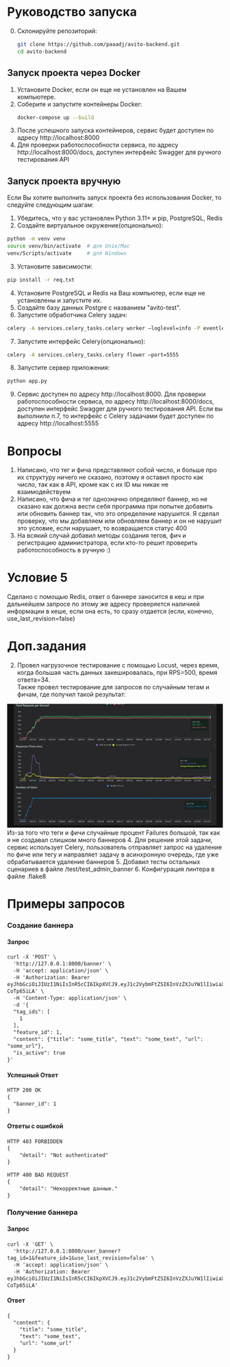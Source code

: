 # Руководство запуска
0. Склонируйте репозиторий:
    ```bash
    git clone https://github.com/paaadj/avito-backend.git
    cd avito-backend
    ```
## Запуск проекта через Docker
1. Установите Docker, если он еще не установлен на Вашем компьютере.
2. Соберите и запустите контейнеры Docker:
   ```bash
   docker-compose up --build
   ```
3. После успешного запуска контейнеров, сервис будет доступен по адресу http://localhost:8000
4. Для проверки работоспособности сервиса,  по адресу http://localhost:8000/docs, доступен интерфейс
Swagger для ручного тестирования API

## Запуск проекта вручную
Если Вы хотите выполнить запуск проекта без использования Docker, то следуйте следующим шагам:

1. Убедитесь, что у вас установлен Python 3.11+ и pip, PostgreSQL, Redis
2. Создайте виртуальное окружение(опционально):
```bash
python -m venv venv
source venv/bin/activate  # для Unix/Mac
venv/Scripts/activate     # для Windows
```
3. Установите зависимости:
```bash
pip install -r req.txt
```
4. Установите PostgreSQL и Redis на Ваш компьютер, если еще не установлены и запустите их.
5. Создайте базу данных Postgre с названием "avito-test".
6. Запустите обработчика Celery задач:
```bash
celery -A services.celery_tasks.celery worker —loglevel=info -P eventlet
```
7. Запустите интерфейс Celery(опционально):
```bash
celery -A services.celery_tasks.celery flower —port=5555
```
8. Запустите сервер приложения:
```bash
python app.py
```
9. Сервис доступен по адресу http://localhost:8000.
Для проверки работоспособности сервиса,  по адресу http://localhost:8000/docs, доступен интерфейс
Swagger для ручного тестирования API. Если вы выполнили п.7, то интерфейс с Celery задачами будет доступен по адресу 
http://localhost:5555  


# Вопросы
1. Написано, что тег и фича представляют собой число, и больше про их структуру ничего не сказано, поэтому я оставил просто как число, так как в API, кроме как с их ID мы никак не взаимодействуем
2. Написано, что фича и тег однозначно определяют баннер, но не сказано как должна вести себя программа при попытке добавить или обновить баннер так, что это определение нарушится. 
Я сделал проверку, что мы добавляем или обновляем баннер и он не нарушит это условие, если нарушает, то возвращается статус 400
3. На всякий случай добавил методы создания тегов, фич и регистрацию администратора, если кто-то решит проверить работоспособность в ручную :)

# Условие 5
Сделано с помощью Redis, ответ о баннере заносится в кеш и при дальнейшем запросе по этому же адресу
проверяется наличией информации в кеше, если она есть, то сразу отдается (если, конечно, use_last_revision=false)

# Доп.задания 
2. Провел нагрузочное тестирование с помощью Locust, через время, когда большая часть данных закешировалась, при RPS=500, время ответа=34. <br>
Также провел тестирование для запросов по случайным тегам и фичам, где получил такой результат:
<img src="/media/stress_test.jpg">
Из-за того что теги и фичи случайные процент Failures большой, так как я не создавал слишком много баннеров
4. Для решения этой задачи, сервис использует Celery, пользователь отправляет запрос на удаление по фиче или тегу и 
направляет задачу в асинхронную очередь, где уже обрабатывается удаление баннеров
5. Добавил тесты остальных сценариев в файле /test/test_admin_banner
6. Конфигурация линтера в файле .flake8


# Примеры запросов
### Создание баннера
#### Запрос
```curl
curl -X 'POST' \
  'http://127.0.0.1:8000/banner' \
  -H 'accept: application/json' \
  -H 'Authorization: Bearer eyJhbGciOiJIUzI1NiIsInR5cCI6IkpXVCJ9.eyJ1c2VybmFtZSI6InVzZXJuYW1lIiwiaXNfYWRtaW4iOnRydWV9.2QC1JT0iRTnGHUyRxOcUfGXPzecy8kb_m-CoTp65iLA' \
  -H 'Content-Type: application/json' \
  -d '{
  "tag_ids": [
    1
  ],
  "feature_id": 1,
  "content": {"title": "some_title", "text": "some_text", "url": "some_url"},
  "is_active": true
}'
```
#### Успешный Ответ
```http
HTTP 200 OK
{
  "banner_id": 1
}
```

#### Ответы с ошибкой

```http
HTTP 403 FORBIDDEN
{
    "detail": "Not authenticated"
}
```

```http
HTTP 400 BAD REQUEST
{
    "detail": "Некорректные данные."
}
```

### Получение баннера
#### Запрос
```curl
curl -X 'GET' \
  'http://127.0.0.1:8000/user_banner?tag_id=1&feature_id=1&use_last_revision=false' \
  -H 'accept: application/json' \
  -H 'Authorization: Bearer eyJhbGciOiJIUzI1NiIsInR5cCI6IkpXVCJ9.eyJ1c2VybmFtZSI6InVzZXJuYW1lIiwiaXNfYWRtaW4iOnRydWV9.2QC1JT0iRTnGHUyRxOcUfGXPzecy8kb_m-CoTp65iLA'
```

#### Ответ
```http
{
  "content": {
    "title": "some_title",
    "text": "some_text",
    "url": "some_url"
  }
}
```
